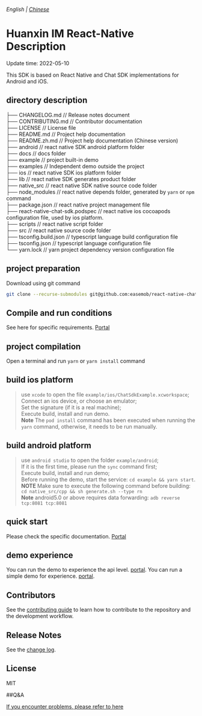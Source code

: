 _English | [Chinese](./README.zh.md)_

# Huanxin IM React-Native Description

Update time: 2022-05-10

This SDK is based on React Native and Chat SDK implementations for Android and iOS.

## directory description

├── CHANGELOG.md // Release notes document   
├── CONTRIBUTING.md // Contributor documentation  
├── LICENSE // License file  
├── README.md // Project help documentation  
├── README.zh.md // Project help documentation (Chinese version)  
├── android // react native SDK android platform folder  
├── docs // docs folder  
├── example // project built-in demo  
├── examples // Independent demo outside the project  
├── ios // react native SDK ios platform folder  
├── lib // react native SDK generates product folder  
├── native_src // react native SDK native source code folder  
├── node_modules // react native depends folder, generated by `yarn` or `npm` command  
├── package.json // react native project management file  
├── react-native-chat-sdk.podspec // react native ios cocoapods configuration file, used by ios platform.  
├── scripts // react native script folder  
├── src // react native source code folder  
├── tsconfig.build.json // typescript language build configuration file  
├── tsconfig.json // typescript language configuration file  
└── yarn.lock // yarn project dependency version configuration file  

## project preparation

Download using git command

```bash
git clone --recurse-submodules git@github.com:easemob/react-native-chat-sdk.git
```

## Compile and run conditions

See here for specific requirements. [Portal](./docs/quick-start.zh.md)

## project compilation

Open a terminal and run `yarn` or `yarn install` command

## build ios platform

> use `xcode` to open the file `example/ios/ChatSdkExample.xcworkspace`;  
> Connect an ios device, or choose an emulator;  
> Set the signature (if it is a real machine);  
> Execute build, install and run demo.  
> **Note** The `pod install` command has been executed when running the `yarn` command, otherwise, it needs to be run manually.  

## build android platform

> use `android studio` to open the folder `example/android`;  
> If it is the first time, please run the `sync` command first;  
> Execute build, install and run demo;  
> Before running the demo, start the service: `cd example && yarn start`.  
> **NOTE** Make sure to execute the following command before building: `cd native_src/cpp && sh generate.sh --type rn`   
> **Note** android5.0 or above requires data forwarding: `adb reverse tcp:8081 tcp:8081`  

## quick start

Please check the specific documentation. [Portal](./docs/quick-start.zh.md)

## demo experience

You can run the demo to experience the api level. [portal](./example/package.json).
You can run a simple demo for experience. [portal](./examples/simple_demo/package.json).

## Contributors

See the [contributing guide](./CONTRIBUTING.md) to learn how to contribute to the repository and the development workflow.

## Release Notes

See the [change log](./CHANGELOG.md).

## License

MIT

##Q&A

[If you encounter problems, please refer to here](./docs/others.md)
